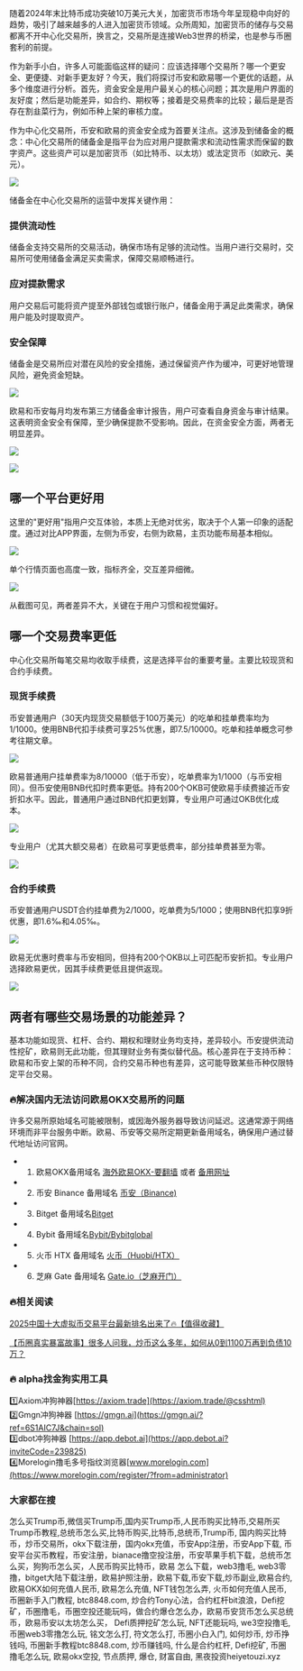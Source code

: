 随着2024年末比特币成功突破10万美元大关，加密货币市场今年呈现稳中向好的趋势，吸引了越来越多的人进入加密货币领域。众所周知，加密货币的储存与交易都离不开中心化交易所，换言之，交易所是连接Web3世界的桥梁，也是参与币圈套利的前提。

作为新手小白，许多人可能面临这样的疑问：应该选择哪个交易所？哪一个更安全、更便捷、对新手更友好？今天，我们将探讨币安和欧易哪一个更优的话题，从多个维度进行分析。首先，资金安全是用户最关心的核心问题；其次是用户界面的友好度；然后是功能差异，如合约、期权等；接着是交易费率的比较；最后是是否存在割韭菜行为，例如币种上架的审核力度。

作为中心化交易所，币安和欧易的资金安全成为首要关注点。这涉及到储备金的概念：中心化交易所的储备金是指平台为应对用户提款需求和流动性需求而保留的数字资产。这些资产可以是加密货币（如比特币、以太坊）或法定货币（如欧元、美元）。

[![](https://307e939.webp.li/20250415172922821.png)](https://btc8848.com/top-10-exchanges)

储备金在中心化交易所的运营中发挥关键作用：

### 提供流动性  
储备金支持交易所的交易活动，确保市场有足够的流动性。当用户进行交易时，交易所可使用储备金满足买卖需求，保障交易顺畅进行。

### 应对提款需求  
用户交易后可能将资产提至外部钱包或银行账户，储备金用于满足此类需求，确保用户能及时提取资产。

### 安全保障  
储备金是交易所应对潜在风险的安全措施，通过保留资产作为缓冲，可更好地管理风险，避免资金短缺。

[![](https://307e939.webp.li/20250415172959384.png)](https://btc8848.com/top-10-exchanges)

欧易和币安每月均发布第三方储备金审计报告，用户可查看自身资金与审计结果。这表明资金安全有保障，至少确保提款不受影响。因此，在资金安全方面，两者无明显差异。

[![](https://307e939.webp.li/20250415173020092.png)](https://btc8848.com/top-10-exchanges)

[![](https://307e939.webp.li/20250415173038597.png)](https://btc8848.com/top-10-exchanges)

## 哪一个平台更好用  
这里的"更好用"指用户交互体验，本质上无绝对优劣，取决于个人第一印象的适配度。通过对比APP界面，左侧为币安，右侧为欧易，主页功能布局基本相似。

[![](https://307e939.webp.li/20250415173114004.png)](https://btc8848.com/top-10-exchanges)

单个行情页面也高度一致，指标齐全，交互差异细微。

[![](https://307e939.webp.li/20250415173138609.png)](https://btc8848.com/top-10-exchanges)

从截图可见，两者差异不大，关键在于用户习惯和视觉偏好。

## 哪一个交易费率更低  
中心化交易所每笔交易均收取手续费，这是选择平台的重要考量。主要比较现货和合约手续费。

### 现货手续费  
币安普通用户（30天内现货交易额低于100万美元）的吃单和挂单费率均为1/1000。使用BNB代扣手续费可享25%优惠，即7.5/10000。吃单和挂单概念可参考往期文章。

[![](https://307e939.webp.li/20250415173236105.png)](https://btc8848.com/top-10-exchanges)

欧易普通用户挂单费率为8/10000（低于币安），吃单费率为1/1000（与币安相同）。但币安使用BNB代扣时费率更低。持有200个OKB可使欧易手续费接近币安折扣水平。因此，普通用户通过BNB代扣更划算，专业用户可通过OKB优化成本。

[![](https://307e939.webp.li/20250415173256850.png)](https://btc8848.com/top-10-exchanges)

专业用户（尤其大额交易者）在欧易可享更低费率，部分挂单费甚至为零。

[![](https://307e939.webp.li/20250415173331780.png)](https://btc8848.com/top-10-exchanges)

### 合约手续费  
币安普通用户USDT合约挂单费为2/1000，吃单费为5/1000；使用BNB代扣享9折优惠，即1.6‰和4.05‰。

[![](https://307e939.webp.li/20250415173358343.png)](https://btc8848.com/top-10-exchanges)

欧易无优惠时费率与币安相同，但持有200个OKB以上可匹配币安折扣。专业用户选择欧易更优，因其手续费更低且提供返现。

[![](https://307e939.webp.li/20250415173431536.png)](https://btc8848.com/top-10-exchanges)

## 两者有哪些交易场景的功能差异？  
基本功能如现货、杠杆、合约、期权和理财业务均支持，差异较小。币安提供流动性挖矿，欧易则无此功能，但其理财业务有类似替代品。核心差异在于支持币种：欧易和币安上架的币种不同，合约交易币种也有差异，这可能导致某些币种仅限特定平台交易。

### 🔥解决国内无法访问欧易OKX交易所的问题  
许多交易所原始域名可能被限制，或因海外服务器导致访问延迟。这通常源于网络环境而非平台服务中断。欧易、币安等交易所定期更新备用域名，确保用户通过替代地址访问官网。

- 1. 欧易OKX备用域名 [海外欧易OKX-要翻墙](https://www.okx.com/zh-hans/join/76527935) 或者 [备用网址](https://www.chouyi.world/zh-hans/join/76527935) 
- 2. 币安 Binance 备用域名 [币安（Binance)](https://accounts.binance.com/zh-CN/register?ref=36457687)
- 3. Bitget 备用域名[Bitget](https://www.bitget.com/zh-CN/referral/register?from=referral&clacCode=VRNEYUTR)
- 4. Bybit 备用域名[Bybit/Bybitglobal](https://www.bybitglobal.com/zh-MY/invite/?ref=VMKORMM)
- 5. 火币 HTX 备用域名 [火币（Huobi/HTX）](https://www.htx.com/invite/zh-cn/1f?invite_code=whf45223)
- 6. 芝麻 Gate 备用域名 [Gate.io（芝麻开门）](https://www.gate.io/zh/signup?ref_type=103&ref=A1ERAQ)

### 🔥相关阅读  
[2025中国十大虚拟币交易平台最新排名出来了🔥【值得收藏】](https://btc8848.com/top-10-exchanges/)  

[【币圈真实暴富故事】很多人问我，炒币这么多年，如何从0到1100万再到负债10万？](https://heiyetouzi.xyz/biquanstory001/)  

### 🔥 alpha找金狗实用工具  
1️⃣Axiom冲狗神器[https://axiom.trade](https://axiom.trade/@csshtml)  
2️⃣Gmgn冲狗神器 [https://gmgn.ai](https://gmgn.ai/?ref=6S1AIC7J&chain=sol)  
3️⃣dbot冲狗神器 [https://app.debot.ai](https://app.debot.ai?inviteCode=239825)  
4️⃣Morelogin撸毛多号指纹浏览器[www.morelogin.com](https://www.morelogin.com/register/?from=administrator)  

### 大家都在搜  
怎么买Trump币,微信买Trump币,国内买Trump币,人民币购买比特币,交易所买Trump币教程,总统币怎么买,比特币购买,比特币,总统币,Trump币, 国内购买比特币，炒币交易所，okx下载注册，国内okx充值，币安App注册，币安App下载, 币安平台买币教程，币安注册，bianace撸空投注册，币安苹果手机下载，总统币怎么买，狗狗币怎么买，人民币购买比特币，欧易 怎么下载，web3撸毛, web3零撸，bitget大陆下载注册，欧易护照注册，欧易下载,币安下载,炒币副业,欧易合约, 欧易OKX如何充值人民币, 欧易怎么充值, NFT钱包怎么弄, 火币如何充值人民币, 币圈新手入门教程, btc8848.com, 炒合约Tony心法，合约杠杆bit浪浪，Defi挖矿，币圈撸毛，币圈空投还能玩吗，做合约爆仓怎么办，欧易币安货币怎么买总统币，欧易币安以太坊怎么买， Defi质押挖矿怎么玩, NFT还能玩吗, we3空投撸毛, 币圈web3零撸怎么玩, 铭文怎么打, 符文怎么打, 币圈小白入门, 如何炒币, 炒币挣钱吗, 币圈新手教程btc8848.com, 炒币赚钱吗, 什么是合约杠杆, Defi挖矿, 币圈撸毛怎么玩, 欧易okx空投, 节点质押, 爆仓, 财富自由, 黑夜投资heiyetouzi.xyz